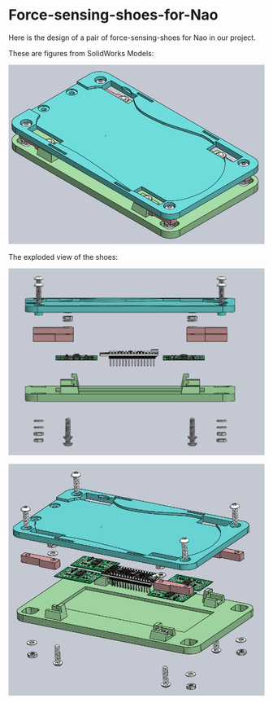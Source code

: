 # Force-sensing-shoes-for-Nao

Here is the design of a pair of force-sensing-shoes for Nao in our project. 

These are figures from SolidWorks Models:

![image](https://github.com/RLee-xy/Force-sensing-shoes-for-Nao/blob/main/docs/figures/figure4.png)

The exploded view of the shoes:

![image](https://github.com/RLee-xy/Force-sensing-shoes-for-Nao/blob/main/docs/figures/figure5.png)

![image](https://github.com/RLee-xy/Force-sensing-shoes-for-Nao/blob/main/docs/figures/figure6.png)
